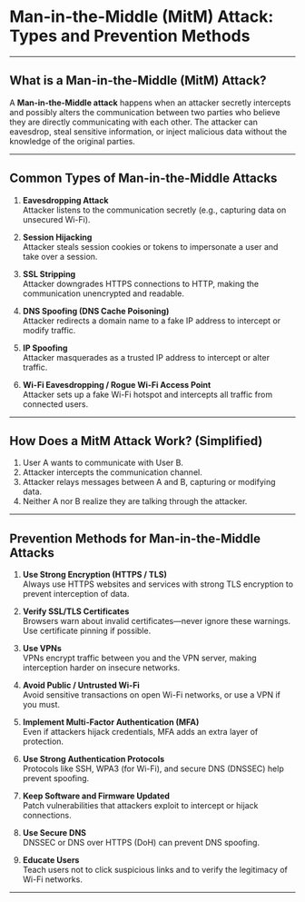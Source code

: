 # Man-in-the-Middle (MitM) Attack: Types and Prevention Methods

---

## What is a Man-in-the-Middle (MitM) Attack?

A **Man-in-the-Middle attack** happens when an attacker secretly intercepts and possibly alters the communication between two parties who believe they are directly communicating with each other. The attacker can eavesdrop, steal sensitive information, or inject malicious data without the knowledge of the original parties.

---

## Common Types of Man-in-the-Middle Attacks

1. **Eavesdropping Attack**  
   Attacker listens to the communication secretly (e.g., capturing data on unsecured Wi-Fi).

2. **Session Hijacking**  
   Attacker steals session cookies or tokens to impersonate a user and take over a session.

3. **SSL Stripping**  
   Attacker downgrades HTTPS connections to HTTP, making the communication unencrypted and readable.

4. **DNS Spoofing (DNS Cache Poisoning)**  
   Attacker redirects a domain name to a fake IP address to intercept or modify traffic.

5. **IP Spoofing**  
   Attacker masquerades as a trusted IP address to intercept or alter traffic.

6. **Wi-Fi Eavesdropping / Rogue Wi-Fi Access Point**  
   Attacker sets up a fake Wi-Fi hotspot and intercepts all traffic from connected users.

---

## How Does a MitM Attack Work? (Simplified)

1. User A wants to communicate with User B.  
2. Attacker intercepts the communication channel.  
3. Attacker relays messages between A and B, capturing or modifying data.  
4. Neither A nor B realize they are talking through the attacker.

---

## Prevention Methods for Man-in-the-Middle Attacks

1. **Use Strong Encryption (HTTPS / TLS)**  
   Always use HTTPS websites and services with strong TLS encryption to prevent interception of data.

2. **Verify SSL/TLS Certificates**  
   Browsers warn about invalid certificates—never ignore these warnings. Use certificate pinning if possible.

3. **Use VPNs**  
   VPNs encrypt traffic between you and the VPN server, making interception harder on insecure networks.

4. **Avoid Public / Untrusted Wi-Fi**  
   Avoid sensitive transactions on open Wi-Fi networks, or use a VPN if you must.

5. **Implement Multi-Factor Authentication (MFA)**  
   Even if attackers hijack credentials, MFA adds an extra layer of protection.

6. **Use Strong Authentication Protocols**  
   Protocols like SSH, WPA3 (for Wi-Fi), and secure DNS (DNSSEC) help prevent spoofing.

7. **Keep Software and Firmware Updated**  
   Patch vulnerabilities that attackers exploit to intercept or hijack connections.

8. **Use Secure DNS**  
   DNSSEC or DNS over HTTPS (DoH) can prevent DNS spoofing.

9. **Educate Users**  
   Teach users not to click suspicious links and to verify the legitimacy of Wi-Fi networks.

---

